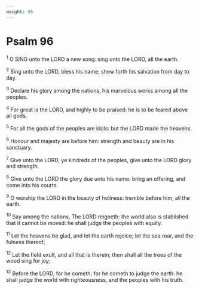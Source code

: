 ```yaml
---
weight: 96
---
```


# Psalm 96

<sup>1</sup> O SING unto the LORD a new song: sing unto the LORD, all the earth. 

<sup>2</sup> Sing unto the LORD, bless his name; shew forth his salvation from day to day. 

<sup>3</sup> Declare his glory among the nations, his marvelous works among all the peoples. 

<sup>4</sup> For great is the LORD, and highly to be praised: he is to be feared above all gods. 

<sup>5</sup> For all the gods of the peoples are idols: but the LORD made the heavens. 

<sup>6</sup> Honour and majesty are before him: strength and beauty are in his sanctuary. 

<sup>7</sup> Give unto the LORD, ye kindreds of the peoples, give unto the LORD glory and strength. 

<sup>8</sup> Give unto the LORD the glory due unto his name: bring an offering, and come into his courts. 

<sup>9</sup> O worship the LORD in the beauty of holiness: tremble before him, all the earth. 

<sup>10</sup> Say among the nations, The LORD reigneth: the world also is stablished that it cannot be moved: he shall judge the peoples with equity. 

<sup>11</sup> Let the heavens be glad, and let the earth rejoice; let the sea roar, and the fulness thereof; 

<sup>12</sup> Let the field exult, and all that is therein; then shall all the trees of the wood sing for joy; 

<sup>13</sup> Before the LORD, for he cometh; for he cometh to judge the earth: he shall judge the world with righteousness, and the peoples with his truth. 


